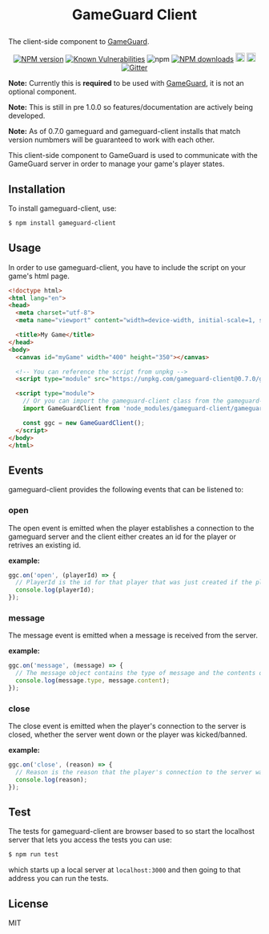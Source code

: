 <h1 align="center">

GameGuard Client

</h1>

<p align="center">

The client-side component to [GameGuard](https://github.com/robertcorponoi/gameguard).

<div align="center">

[![NPM version](https://img.shields.io/npm/v/gameguard-client.svg?style=flat)](https://www.npmjs.com/package/gameguard-client)
[![Known Vulnerabilities](https://snyk.io/test/github/robertcorponoi/gameguard-client/badge.svg)](https://snyk.io/test/github/robertcorponoi/gameguard-client)
![npm](https://img.shields.io/npm/dt/gameguard-client)
[![NPM downloads](https://img.shields.io/npm/dm/gameguard-client.svg?style=flat)](https://www.npmjs.com/package/gameguard-client)
<a href="https://badge.fury.io/js/gameguard-client"><img src="https://img.shields.io/github/issues/robertcorponoi/gameguard-client.svg" alt="issues" height="18"></a>
<a href="https://badge.fury.io/js/gameguard-client"><img src="https://img.shields.io/github/license/robertcorponoi/gameguard-client.svg" alt="license" height="18"></a>
[![Gitter](https://badges.gitter.im/gitterHQ/gitter.svg)](https://gitter.im/robertcorponoi)

</div>

**Note:** Currently this is **required** to be used with [GameGuard](https://github.com/robertcorponoi/gameguard), it is not an optional component.

**Note:** This is still in pre 1.0.0 so features/documentation are actively being developed.

**Note:** As of 0.7.0 gameguard and gameguard-client installs that match version numbmers will be guaranteed to work with each other.

This client-side component to GameGuard is used to communicate with the GameGuard server in order to manage your game's player states.

## **Installation**

To install gameguard-client, use:

```bash
$ npm install gameguard-client
```

## **Usage**

In order to use gameguard-client, you have to include the script on your game's html page.

```html
<!doctype html>
<html lang="en">
<head>
  <meta charset="utf-8">
  <meta name="viewport" content="width=device-width, initial-scale=1, shrink-to-fit=no">

  <title>My Game</title>
</head>
<body>
  <canvas id="myGame" width="400" height="350"></canvas>

  <!-- You can reference the script from unpkg -->
  <script type="module" src="https://unpkg.com/gameguard-client@0.7.0/gameguard-client.js"></script>

  <script type="module">
    // Or you can import the gameguard-client class from the gameguard-client.js file. You can serve it from the node_modules directory from your server or you can use a CDN.
    import GameGuardClient from 'node_modules/gameguard-client/gameguard-client.js';

    const ggc = new GameGuardClient();
  </script>
</body>
</html>
```

## **Events**

gameguard-client provides the following events that can be listened to:

### **open**

The open event is emitted when the player establishes a connection to the gameguard server and the client either creates an id for the player or retrives an existing id.

**example:**

```js
ggc.on('open', (playerId) => {
  // PlayerId is the id for that player that was just created if the player is new or retrieved if the player is existing.
  console.log(playerId);
});
```

### **message**

The message event is emitted when a message is received from the server.

**example:**

```js
ggc.on('message', (message) => {
  // The message object contains the type of message and the contents of the message sent.
  console.log(message.type, message.content);
});
```

### **close**

The close event is emitted when the player's connection to the server is closed, whether the server went down or the player was kicked/banned.

**example:**

```js
ggc.on('close', (reason) => {
  // Reason is the reason that the player's connection to the server was closed.
  console.log(reason);
});
```

## **Test**

The tests for gameguard-client are browser based to so start the localhost server that lets you access the tests you can use:

```bash
$ npm run test
```

which starts up a local server at `localhost:3000` and then going to that address you can run the tests.

## **License**

MIT
